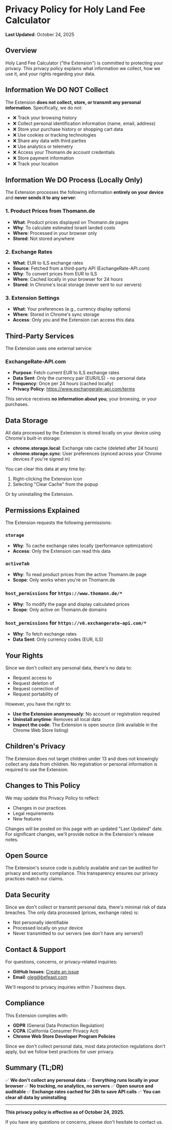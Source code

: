 # Privacy Policy for Holy Land Fee Calculator

**Last Updated**: October 24, 2025

## Overview

Holy Land Fee Calculator ("the Extension") is committed to protecting your privacy. This privacy policy explains what information we collect, how we use it, and your rights regarding your data.

## Information We DO NOT Collect

The Extension **does not collect, store, or transmit any personal information**. Specifically, we do not:

- ❌ Track your browsing history
- ❌ Collect personal identification information (name, email, address)
- ❌ Store your purchase history or shopping cart data
- ❌ Use cookies or tracking technologies
- ❌ Share any data with third parties
- ❌ Use analytics or telemetry
- ❌ Access your Thomann.de account credentials
- ❌ Store payment information
- ❌ Track your location

## Information We DO Process (Locally Only)

The Extension processes the following information **entirely on your device** and **never sends it to any server**:

### 1. Product Prices from Thomann.de
- **What**: Product prices displayed on Thomann.de pages
- **Why**: To calculate estimated Israeli landed costs
- **Where**: Processed in your browser only
- **Stored**: Not stored anywhere

### 2. Exchange Rates
- **What**: EUR to ILS exchange rates
- **Source**: Fetched from a third-party API (ExchangeRate-API.com)
- **Why**: To convert prices from EUR to ILS
- **Where**: Cached locally in your browser for 24 hours
- **Stored**: In Chrome's local storage (never sent to our servers)

### 3. Extension Settings
- **What**: Your preferences (e.g., currency display options)
- **Where**: Stored in Chrome's sync storage
- **Access**: Only you and the Extension can access this data

## Third-Party Services

The Extension uses one external service:

### ExchangeRate-API.com
- **Purpose**: Fetch current EUR to ILS exchange rates
- **Data Sent**: Only the currency pair (EUR/ILS) - no personal data
- **Frequency**: Once per 24 hours (cached locally)
- **Privacy Policy**: https://www.exchangerate-api.com/terms

This service receives **no information about you**, your browsing, or your purchases.

## Data Storage

All data processed by the Extension is stored locally on your device using Chrome's built-in storage:

- **chrome.storage.local**: Exchange rate cache (deleted after 24 hours)
- **chrome.storage.sync**: User preferences (synced across your Chrome devices if you're signed in)

You can clear this data at any time by:
1. Right-clicking the Extension icon
2. Selecting "Clear Cache" from the popup

Or by uninstalling the Extension.

## Permissions Explained

The Extension requests the following permissions:

### `storage`
- **Why**: To cache exchange rates locally (performance optimization)
- **Access**: Only the Extension can read this data

### `activeTab`
- **Why**: To read product prices from the active Thomann.de page
- **Scope**: Only works when you're on Thomann.de

### `host_permissions` for `https://www.thomann.de/*`
- **Why**: To modify the page and display calculated prices
- **Scope**: Only active on Thomann.de domains

### `host_permissions` for `https://v6.exchangerate-api.com/*`
- **Why**: To fetch exchange rates
- **Data Sent**: Only currency codes (EUR, ILS)

## Your Rights

Since we don't collect any personal data, there's no data to:
- Request access to
- Request deletion of
- Request correction of
- Request portability of

However, you have the right to:
- **Use the Extension anonymously**: No account or registration required
- **Uninstall anytime**: Removes all local data
- **Inspect the code**: The Extension is open source (link available in the Chrome Web Store listing)

## Children's Privacy

The Extension does not target children under 13 and does not knowingly collect any data from children. No registration or personal information is required to use the Extension.

## Changes to This Policy

We may update this Privacy Policy to reflect:
- Changes in our practices
- Legal requirements
- New features

Changes will be posted on this page with an updated "Last Updated" date. For significant changes, we'll provide notice in the Extension's release notes.

## Open Source

The Extension's source code is publicly available and can be audited for privacy and security compliance. This transparency ensures our privacy practices match our claims.

## Data Security

Since we don't collect or transmit personal data, there's minimal risk of data breaches. The only data processed (prices, exchange rates) is:
- Not personally identifiable
- Processed locally on your device
- Never transmitted to our servers (we don't have any servers!)

## Contact & Support

For questions, concerns, or privacy-related inquiries:

- **GitHub Issues**: [Create an issue](https://github.com/UnTypeBeats/thomann-holy-land-calculator/issues)
- **Email**: oleg@befeast.com

We'll respond to privacy inquiries within 7 business days.

## Compliance

This Extension complies with:
- **GDPR** (General Data Protection Regulation)
- **CCPA** (California Consumer Privacy Act)
- **Chrome Web Store Developer Program Policies**

Since we don't collect personal data, most data protection regulations don't apply, but we follow best practices for user privacy.

## Summary (TL;DR)

✅ **We don't collect any personal data**
✅ **Everything runs locally in your browser**
✅ **No tracking, no analytics, no servers**
✅ **Open source and auditable**
✅ **Exchange rates cached for 24h to save API calls**
✅ **You can clear all data by uninstalling**

---

**This privacy policy is effective as of October 24, 2025.**

If you have any questions or concerns, please don't hesitate to contact us.
